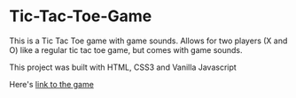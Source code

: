 # Tic-Tac-Toe-Game

This is a Tic Tac Toe game with game sounds.
Allows for two players (X and O) like a regular tic tac toe game, but comes with game sounds.

This project was built with HTML, CSS3 and Vanilla Javascript

Here's [link to the game](https://t-t-t-game.netlify.app/)
